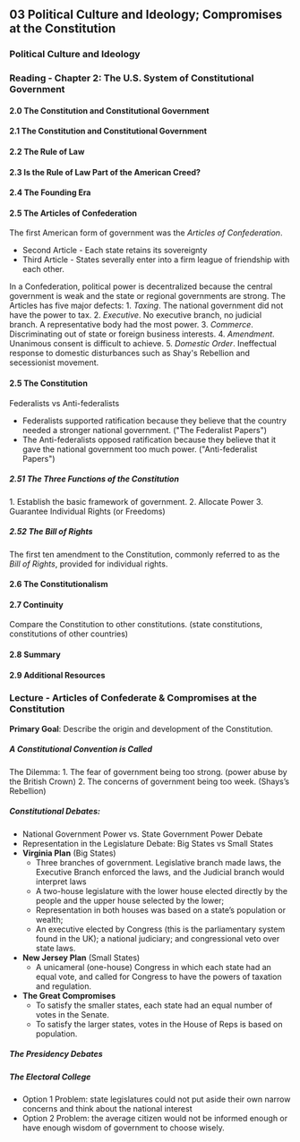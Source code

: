 ## 03 Political Culture and Ideology; Compromises at the Constitution

### Political Culture and Ideology

### Reading - Chapter 2: The U.S. System of Constitutional Government

#### 2.0 The Constitution and Constitutional Government

#### 2.1 The Constitution and Constitutional Government

#### 2.2 The Rule of Law

#### 2.3 Is the Rule of Law Part of the American Creed?

#### 2.4 The Founding Era

#### 2.5 The Articles of Confederation
The first American form of government was the _Articles of Confederation_.
  + Second Article - Each state retains its sovereignty
  + Third Article - States severally enter into a firm league of friendship with each other.

In a Confederation, political power is decentralized because the central government is weak and the state or regional governments are strong. The Articles has five major defects:
1\. _Taxing_. The national government did not have the power to tax.
2\. _Executive_. No executive branch, no judicial branch. A representative body had the most power.
3\. _Commerce_. Discriminating out of state or foreign business interests.
4\. _Amendment_. Unanimous consent is difficult to achieve.
5\. _Domestic Order_. Ineffectual response to domestic disturbances such as Shay's Rebellion and secessionist movement.

#### 2.5 The Constitution

Federalists vs Anti-federalists
+ Federalists supported ratification because they believe that the country needed a stronger national government. ("The Federalist Papers")
+ The Anti-federalists opposed ratification because they believe that it gave the national government too much power. ("Anti-federalist Papers")

##### 2.51 The Three Functions of the Constitution
1\. Establish the basic framework of government.
2\. Allocate Power
3\. Guarantee Individual Rights (or Freedoms)

##### 2.52 The Bill of Rights
The first ten amendment to the Constitution, commonly referred to as the _Bill of Rights_, provided for individual rights.


#### 2.6 The Constitutionalism

#### 2.7 Continuity
Compare the Constitution to other constitutions. (state constitutions, constitutions of other countries)

#### 2.8 Summary

#### 2.9 Additional Resources

### Lecture - Articles of Confederate & Compromises at the Constitution

**Primary Goal**: Describe the origin and development of the Constitution.


##### A Constitutional Convention is Called
The Dilemma:
1\. The fear of government being too strong. (power abuse by the British Crown)
2\. The concerns of government being too week. (Shays’s Rebellion)

##### Constitutional Debates:
+ National Government Power vs. State Government Power Debate
+ Representation in the Legislature Debate: Big States vs Small States
+ **Virginia Plan** (Big States)
  + Three branches of government. Legislative branch made laws, the Executive Branch enforced the laws, and the Judicial branch would interpret laws
  + A two-house legislature with the lower house elected directly by the people and the upper house selected by the lower;
  + Representation in both houses was based on a state’s population or wealth;
  + An executive elected by Congress (this is the parliamentary system found in the UK); a national judiciary; and congressional veto over state laws.
+ **New Jersey Plan** (Small States)
  + A unicameral (one-house) Congress in which each state had an equal vote, and called for Congress to have the powers of taxation and regulation.
+ **The Great Compromises**
  + To satisfy the smaller states, each state had an equal number of votes in the Senate.
  + To satisfy the larger states, votes in the House of Reps is based on population.

##### The Presidency Debates

##### The Electoral College
+ Option 1 Problem: state legislatures could not put aside their own narrow concerns and think about the national interest
+ Option 2 Problem: the average citizen would not be informed enough or have enough wisdom of government to choose wisely.
